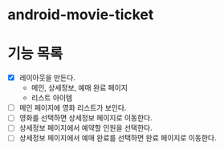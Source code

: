 # android-movie-ticket

# 기능 목록
- [x] 레이아웃을 만든다.
  - 메인, 상세정보, 예매 완료 페이지
  - 리스트 아이템
- [ ] 메인 페이지에 영화 리스트가 보인다.
- [ ] 영화를 선택하면 상세정보 페이지로 이동한다.
- [ ] 상세정보 페이지에서 예약할 인원을 선택한다.
- [ ] 상세정보 페이지에서 예매 완료를 선택하면 완료 페이지로 이동한다.